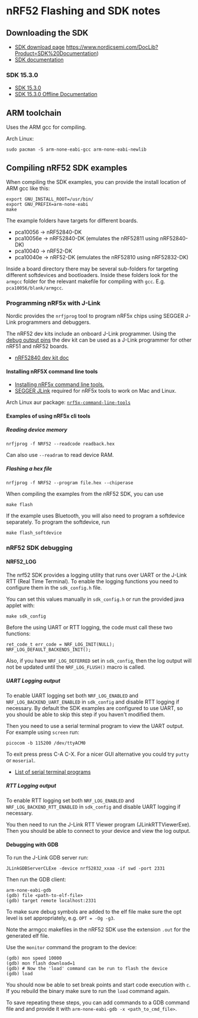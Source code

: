 # nRF52 Flashing and SDK notes

## Downloading the SDK

* [SDK download page](https://www.nordicsemi.com/Software-and-Tools/Software/nRF5-SDK)
https://www.nordicsemi.com/DocLib?Product=SDK%20Documentation)
* [SDK documentation](https://www.nordicsemi.com/DocLib?Product=SDK%20Documentation)

### SDK 15.3.0

* [SDK 15.3.0](https://www.nordicsemi.com/-/media/Software-and-other-downloads/SDKs/nRF5/Binaries/nRF5SDK153059ac345.zip)
* [SDK 15.3.0 Offline Documentation](http://developer.nordicsemi.com/nRF5_SDK/nRF5_SDK_v15.x.x/nRF5_SDK_15.3.0_offline_doc.zip)


## ARM toolchain

Uses the ARM gcc for compiling.

Arch Linux:
```
sudo pacman -S arm-none-eabi-gcc arm-none-eabi-newlib
```

## Compiling nRF52 SDK examples

When compiling the SDK examples, you can provide the install location of ARM
gcc like this:

```
export GNU_INSTALL_ROOT=/usr/bin/
export GNU_PREFIX=arm-none-eabi
make
```

The example folders have targets for different boards.

* pca10056  -> nRF52840-DK
* pca10056e -> nRF52840-DK (emulates the nRF52811 using nRF52840-DK)
* pca10040  -> nRF52-DK
* pca10040e -> nRF52-DK (emulates the nRF52810 using nRF52832-DK)

Inside a board directory there may be several sub-folders for targeting
different softdevices and bootloaders. Inside these folders look for the
`armgcc` folder for the relevant makefile for compiling with `gcc`. E.g.
`pca10056/blank/armgcc`.

### Programming nRF5x with J-Link

Nordic provides the `nrfjprog` tool to program nRF5x chips using SEGGER
J-Link programmers and debuggers.

The nRF52 dev kits include an onboard J-Link programmer.  Using the [debug
output pins](
https://www.nordicsemi.com/DocLib/Content/User_Guides/nrf52840_dk/latest/UG/nrf52840_DK/hw_debug_out)
the dev kit can be used as a J-Link programmer for other nRF51 and nRF52
boards.

* [nRF52840 dev kit doc](https://www.nordicsemi.com/DocLib/Content/User_Guides/nrf52840_dk/latest/UG/nrf52840_DK/intro)

#### Installing nRF5X command line tools

* [Installing nRF5x command line tools.](https://www.nordicsemi.com/DocLib/Content/User_Guides/nrf5x_cltools/latest/UG/cltools/nrf5x_installation)
* [SEGGER JLink](https://www.segger.com/downloads/jlink/#J-LinkSoftwareAndDocumentationPack) required for nRF5x tools to work on Mac and Linux.

Arch Linux aur package: [`nrf5x-command-line-tools`](https://aur.archlinux.org/packages/nrf5x-command-line-tools/)

#### Examples of using nRF5x cli tools

##### Reading device memory

```
nrfjprog -f NRF52 --readcode readback.hex
```

Can also use `--readram` to read device RAM.


##### Flashing a hex file

```
nrfjprog -f NRF52 --program file.hex --chiperase
```

When compiling the examples from the nRF52 SDK, you can use

```
make flash
```

If the example uses Bluetooth, you will also need to program a softdevice
separately. To program the softdevice, run

```
make flash_softdevice
```

### nRF52 SDK debugging

#### NRF52_LOG

The nrf52 SDK provides a logging utility that runs over UART or the J-Link RTT
(Real Time Terminal). To enable the logging functions you need to configure
them in the `sdk_config.h` file.

You can set this values manually in `sdk_config.h` or run the provided java
applet with:

```
make sdk_config
```

Before the using UART or RTT logging, the code must call these two functions:

```
ret_code_t err_code = NRF_LOG_INIT(NULL);
NRF_LOG_DEFAULT_BACKENDS_INIT();
```

Also, if you have `NRF_LOG_DEFERRED` set in `sdk_config`, then the log
output will not be updated until the `NRF_LOG_FLUSH()` macro is called.

##### UART Logging output

To enable UART logging set both `NRF_LOG_ENABLED` and
`NRF_LOG_BACKEND_UART_ENABLED` in `sdk_config` and disable RTT logging if
necessary. By default the SDK examples are configured to use UART, so you
should be able to skip this step if you haven't modified them.

Then you need to use a serial terminal program to view the UART output. For
example using `screen` run:

```
picocom -b 115200 /dev/ttyACM0
```

To exit press press C-A C-X. For a nicer GUI alternative you could try `putty`
or `moserial`.

* [List of serial terminal programs](https://wiki.archlinux.org/index.php/working_with_the_serial_console#Making_Connections)

##### RTT Logging output

To enable RTT logging set both `NRF_LOG_ENABLED` and
`NRF_LOG_BACKEND_RTT_ENABLED` in `sdk_config` and disable UART logging if
necessary.

You then need to run the J-Link RTT Viewer program (JLinkRTTViewerExe). Then
you should be able to connect to your device and view the log output.


#### Debugging with GDB

To run the J-Link GDB server run:

```
JLinkGDBServerCLExe -device nrf52832_xxaa -if swd -port 2331
```

Then run the GDB client:

```
arm-none-eabi-gdb
(gdb) file <path-to-elf-file>
(gdb) target remote localhost:2331
```

To make sure debug symbols are added to the elf file make sure the opt level
is set appropriately, e.g. `OPT = -Og -g3`.

Note the armgcc makefiles in the nRF52 SDK use the extension `.out` for the
generated elf file.

Use the `monitor` command the program to the device:

```
(gdb) mon speed 10000
(gdb) mon flash download=1
(gdb) # Now the 'load' command can be run to flash the device
(gdb) load
```

You should now be able to set break points and start code execution with `c`.
If you rebuild the binary make sure to run the `load` command again.

To save repeating these steps, you can add commands to a GDB command file and
and provide it with `arm-none-eabi-gdb -x <path_to_cmd_file>`.
